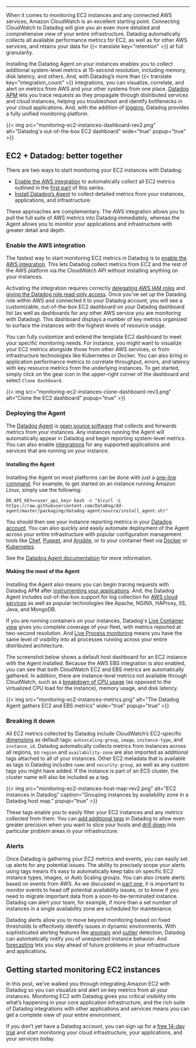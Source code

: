 ---

When it comes to monitoring EC2 instances and any connected AWS services, Amazon CloudWatch is an excellent starting point. Connecting CloudWatch to Datadog will give you an even more detailed and comprehensive view of your entire infrastructure. Datadog automatically collects all available performance metrics for EC2, as well as for other AWS services, and retains your data for {{< translate key="retention" >}} at full granularity. 

Installing the Datadog Agent on your instances enables you to collect additional system-level metrics at 15-second resolution, including memory, disk latency, and others. And, with Datadog’s more than {{< translate key="integration_count" >}} integrations, you can visualize, correlate, and alert on metrics from AWS and your other systems from one place. [Datadog APM](/blog/announcing-apm/) lets you trace requests as they propagate through distributed services and cloud instances, helping you troubleshoot and identify bottlenecks in your cloud applications. And, with the addition of [logging](/blog/announcing-logs/), Datadog provides a fully unified monitoring platform.

{{< img src="monitoring-ec2-instances-dashboard-rev2.png" alt="Datadog's out-of-the-box EC2 dashboard" wide="true" popup="true" >}}

## EC2 + Datadog: better together

There are two ways to start monitoring your EC2 instances with Datadog:

- [Enable the AWS integration](#enable-the-aws-integration) to automatically collect all EC2 metrics outlined in the [first part][part-one] of this series.
- [Install Datadog’s Agent](#using-the-agent) to collect detailed metrics from your instances, applications, and infrastructure.

These approaches are complementary. The AWS integration allows you to pull the full suite of AWS metrics into Datadog immediately, whereas the Agent allows you to monitor your applications and infrastructure with greater detail and depth.

### Enable the AWS integration

The fastest way to start monitoring EC2 metrics in Datadog is to [enable the AWS integration][aws-integration]. This lets Datadog collect metrics from EC2 and the rest of the AWS platform via the CloudWatch API without installing anything on your instances.

Activating the integration requires correctly [delegating AWS IAM roles][iam-roles] and [giving the Datadog role read-only access][datadog-aws-install]. Once you’ve set up the Datadog role within AWS and connected it to your Datadog account, you will see a customizable, out-of-the-box EC2 dashboard on your Datadog dashboard list (as well as dashboards for any other AWS service you are monitoring with Datadog). This dashboard displays a number of key metrics organized to surface the instances with the highest levels of resource usage.

You can fully customize and extend the template EC2 dashboard to meet your specific monitoring needs. For instance, you might want to visualize your EC2 metrics alongside those from other AWS services, or from infrastructure technologies like Kubernetes or Docker. You can also bring in application performance metrics to correlate throughput, errors, and latency with key resource metrics from the underlying instances. To get started, simply click on the gear icon in the upper-right corner of the dashboard and select `Clone Dashboard`.

{{< img src="monitoring-ec2-instances-clone-dashboard-rev3.png" alt="Clone the EC2 dashboard" popup="true" >}}

### Deploying the Agent

The [Datadog Agent](/blog/dont-fear-the-agent/) is [open source software][dd-agent] that collects and forwards metrics from your instances. Any instances running the Agent will automatically appear in Datadog and begin reporting system-level metrics. You can also enable [integrations][integrations] for any supported applications and services that are running on your instance.

#### Installing the Agent

Installing the Agent on most platforms can be done with just a [one-line command][agent-install]. For example, to get started on an instance running Amazon Linux, simply use the following:

```
DD_API_KEY=<user_api_key> bash -c "$(curl -L https://raw.githubusercontent.com/DataDog/dd-agent/master/packaging/datadog-agent/source/install_agent.sh)"
```

You should then see your instance reporting metrics in your [Datadog account][infrastructure]. You can also quickly and easily automate deployment of the Agent across your entire infrastructure with popular configuration management tools like [Chef][chef], [Puppet][puppet], and [Ansible][ansible], or to your container fleet via [Docker][docker] or [Kubernetes][kubernetes].

See the [Datadog Agent documentation][agent-docs] for more information.

#### Making the most of the Agent

Installing the Agent also means you can begin tracing requests with Datadog APM after [instrumenting your applications][tracing]. And, the Datadog Agent includes out-of-the-box support for log collection for [AWS cloud services][aws-logs] as well as popular technologies like Apache, NGINX, HAProxy, IIS, Java, and MongoDB.

If you are running containers on your instances, Datadog's [Live Container view](/blog/introducing-live-container-monitoring/) gives you complete coverage of your fleet, with metrics reported at two-second resolution. And [Live Process monitoring](/blog/live-process-monitoring/) means you have the same level of visibility into all processes running across your entire distributed architecture. 

The screenshot below shows a default host dashboard for an EC2 instance with the Agent installed. Because the AWS EBS integration is also enabled, you can see that both CloudWatch EC2 and EBS metrics are automatically gathered. In addition, there are instance-level metrics not available through CloudWatch, such as a [breakdown of CPU usage](/blog/understanding-aws-stolen-cpu-and-how-it-affects-your-apps/) (as opposed to the virtualized CPU load for the instance), memory usage, and disk latency.

{{< img src="monitoring-ec2-instances-metrics.png" alt="The Datadog Agent gathers EC2 and EBS metrics" wide="true" popup="true" >}}

### Breaking it down

All EC2 metrics collected by Datadog include CloudWatch’s EC2-specific [dimensions](/blog/collecting-ec2-metrics/#dimensions) as default tags: `autoscaling-group`, `image`, `instance-type`, and `instance_id`. Datadog automatically collects metrics from instances across all regions, so `region` and `availability-zone` are also imported as additional tags attached to all of your instances. Other EC2 metadata that is available as tags in Datadog includes `name` and `security-group`, as well as any custom tags you might have added. If the instance is part of an ECS cluster, the cluster name will also be included as a tag.

{{< img src="monitoring-ec2-instances-host-map-rev2.png" alt="EC2 instances in Datadog" caption="Grouping instances by availability zone in a Datadog host map."
popup="true" >}}

These tags enable you to easily filter your EC2 instances and any metrics collected from them. You can [add additional tags][tagging] in Datadog to allow even greater precision when you want to slice your hosts and [drill down](/blog/the-power-of-tagged-metrics/) into particular problem areas in your infrastructure.

### Alerts

Once Datadog is gathering your EC2 metrics and events, you can easily set up alerts for any potential issues. The ability to precisely scope your alerts using tags means it’s easy to automatically keep tabs on specific EC2 instance types, images, or Auto Scaling groups. You can also create alerts based on events from AWS. As we discussed in [part one](/blog/ec2-monitoring/#events), it is important to monitor events to head off potential availability issues, or to know if you need to migrate important data from a soon-to-be-terminated instance. Datadog can alert your team, for example, if more than a set number of instances in a single availability zone are scheduled for maintenance.

Datadog alerts allow you to move beyond monitoring based on fixed thresholds to effectively identify issues in dynamic environments. With sophisticated alerting features like [anomaly](/blog/introducing-anomaly-detection-datadog/) and [outlier](/blog/introducing-outlier-detection-in-datadog/) detection, Datadog can automatically notify you of unexpected instance behavior. And [forecasting](/blog/forecasts-datadog/) lets you stay ahead of future problems in your infrastructure and applications.

## Getting started monitoring EC2 instances

In this post, we’ve walked you through integrating Amazon EC2 with Datadog so you can visualize and alert on key metrics from all your instances. Monitoring EC2 with Datadog gives you critical visibility into what’s happening in your core application infrastructure, and the rich suite of Datadog integrations with other applications and services means you can get a complete view of your entire environment.

If you don’t yet have a Datadog account, you can sign up for a <a class="sign-up-trigger" href="#">free 14-day trial</a> and start monitoring your cloud infrastructure, your applications, and your services today.

[part-one]: /blog/ec2-monitoring/
[aws-integration]: https://docs.datadoghq.com/integrations/aws/
[iam-roles]: http://docs.aws.amazon.com/IAM/latest/UserGuide/best-practices.html#delegate-using-roles
[datadog-aws-install]: https://docs.datadoghq.com/integrations/aws/#installation
[dd-agent]: https://github.com/DataDog/dd-agent
[integrations]: https://app.datadoghq.com/account/settings
[agent-install]: https://app.datadoghq.com/account/settings#agent
[infrastructure]: https://app.datadoghq.com/infrastructure
[chef]: https://docs.datadoghq.com/integrations/chef/
[puppet]: https://docs.datadoghq.com/integrations/puppet/
[ansible]: https://app.datadoghq.com/account/settings#agent/ansible
[docker]: https://docs.datadoghq.com/integrations/docker_daemon/
[kubernetes]: https://docs.datadoghq.com/integrations/kubernetes/
[agent-docs]: https://docs.datadoghq.com/agent/
[tracing]: https://docs.datadoghq.com/tracing/
[aws-logs]: https://docs.datadoghq.com/logs/aws/
[tagging]: https://docs.datadoghq.com/guides/tagging/
